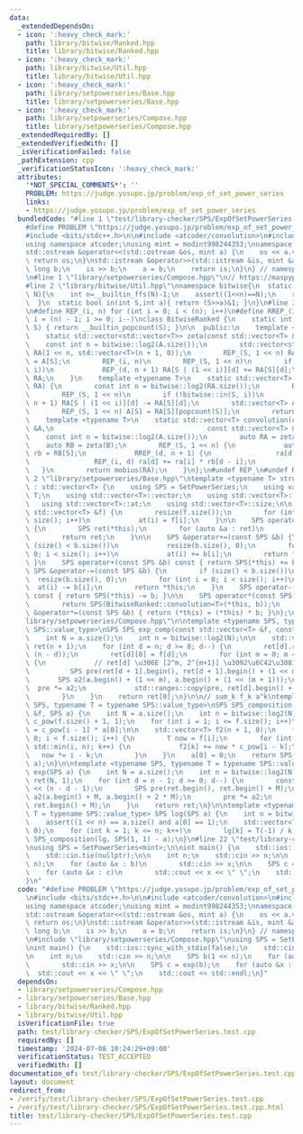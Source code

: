 ```yaml
---
data:
  _extendedDependsOn:
  - icon: ':heavy_check_mark:'
    path: library/bitwise/Ranked.hpp
    title: library/bitwise/Ranked.hpp
  - icon: ':heavy_check_mark:'
    path: library/bitwise/Util.hpp
    title: library/bitwise/Util.hpp
  - icon: ':heavy_check_mark:'
    path: library/setpowerseries/Base.hpp
    title: library/setpowerseries/Base.hpp
  - icon: ':heavy_check_mark:'
    path: library/setpowerseries/Compose.hpp
    title: library/setpowerseries/Compose.hpp
  _extendedRequiredBy: []
  _extendedVerifiedWith: []
  _isVerificationFailed: false
  _pathExtension: cpp
  _verificationStatusIcon: ':heavy_check_mark:'
  attributes:
    '*NOT_SPECIAL_COMMENTS*': ''
    PROBLEM: https://judge.yosupo.jp/problem/exp_of_set_power_series
    links:
    - https://judge.yosupo.jp/problem/exp_of_set_power_series
  bundledCode: "#line 1 \"test/library-checker/SPS/ExpOfSetPowerSeries.test.cpp\"\n\
    #define PROBLEM \"https://judge.yosupo.jp/problem/exp_of_set_power_series\"\n\
    #include <bits/stdc++.h>\n\n#include <atcoder/convolution>\n#include <atcoder/modint>\n\
    using namespace atcoder;\nusing mint = modint998244353;\nnamespace atcoder {\n\
    std::ostream &operator<<(std::ostream &os, mint a) {\n    os << a.val();\n   \
    \ return os;\n}\nstd::istream &operator>>(std::istream &is, mint &a) {\n    long\
    \ long b;\n    is >> b;\n    a = b;\n    return is;\n}\n} // namespace atcoder\n\
    \n#line 1 \"library/setpowerseries/Compose.hpp\"\n// https://maspypy.com/%e9%9b%86%e5%90%88%e3%81%b9%e3%81%8d%e7%b4%9a%e6%95%b0%e9%96%a2%e9%80%a3-2-%e5%a4%9a%e9%a0%85%e5%bc%8f%e3%81%a8%e3%81%ae%e5%90%88%e6%88%90\n\
    #line 2 \"library/bitwise/Util.hpp\"\nnamespace bitwise{\n  static int log2(int\
    \ N){\n    int n=__builtin_ffs(N)-1;\n    assert((1<<n)==N);\n    return n;\n\
    \  }\n  static bool in(int S,int a){ return (S>>a)&1; }\n}\n#line 3 \"library/bitwise/Ranked.hpp\"\
    \n#define REP_(i, n) for (int i = 0; i < (n); i++)\n#define RREP_(i, n) for (int\
    \ i = (n) - 1; i >= 0; i--)\nclass BitwiseRanked {\n    static int popcount(int\
    \ S) { return __builtin_popcount(S); }\n\n  public:\n    template <typename T>\n\
    \    static std::vector<std::vector<T>> zeta(const std::vector<T> &A) {\n    \
    \    const int n = bitwise::log2(A.size());\n        std::vector<std::vector<T>>\
    \ RA(1 << n, std::vector<T>(n + 1, 0));\n        REP_(S, 1 << n) RA[S][popcount(S)]\
    \ = A[S];\n        REP_(i, n)\n        REP_(S, 1 << n)\n        if (!bitwise::in(S,\
    \ i))\n            REP_(d, n + 1) RA[S | (1 << i)][d] += RA[S][d];\n        return\
    \ RA;\n    }\n    template <typename T>\n    static std::vector<T> mobius(std::vector<std::vector<T>>\
    \ RA) {\n        const int n = bitwise::log2(RA.size());\n        REP_(i, n)\n\
    \        REP_(S, 1 << n)\n        if (!bitwise::in(S, i))\n            REP_(d,\
    \ n + 1) RA[S | (1 << i)][d] -= RA[S][d];\n        std::vector<T> A(1 << n);\n\
    \        REP_(S, 1 << n) A[S] = RA[S][popcount(S)];\n        return A;\n    }\n\
    \    template <typename T>\n    static std::vector<T> convolution(const std::vector<T>\
    \ &A,\n                                      const std::vector<T> &B) {\n    \
    \    const int n = bitwise::log2(A.size());\n        auto RA = zeta(A);\n    \
    \    auto RB = zeta(B);\n        REP_(S, 1 << n) {\n            auto &ra = RA[S],\
    \ rb = RB[S];\n            RREP_(d, n + 1) {\n                ra[d] *= rb[0];\n\
    \                REP_(i, d) ra[d] += ra[i] * rb[d - i];\n            }\n     \
    \   }\n        return mobius(RA);\n    }\n};\n#undef REP_\n#undef RREP_\n#line\
    \ 2 \"library/setpowerseries/Base.hpp\"\ntemplate <typename T> struct SetPowerSeries\
    \ : std::vector<T> {\n    using SPS = SetPowerSeries;\n    using value_type =\
    \ T;\n    using std::vector<T>::vector;\n    using std::vector<T>::resize;\n \
    \   using std::vector<T>::at;\n    using std::vector<T>::size;\n\n    SetPowerSeries(const\
    \ std::vector<T> &f) {\n        resize(f.size());\n        for (int i = 0; i <\
    \ size(); i++)\n            at(i) = f[i];\n    }\n\n    SPS operator-() const\
    \ {\n        SPS ret(*this);\n        for (auto &a : ret)\n            a = -a;\n\
    \        return ret;\n    }\n\n    SPS &operator+=(const SPS &b) {\n        if\
    \ (size() < b.size())\n            resize(b.size(), 0);\n        for (int i =\
    \ 0; i < size(); i++)\n            at(i) += b[i];\n        return *this;\n   \
    \ }\n    SPS operator+(const SPS &b) const { return SPS(*this) += b; }\n\n   \
    \ SPS &operator-=(const SPS &b) {\n        if (size() < b.size())\n          \
    \  resize(b.size(), 0);\n        for (int i = 0; i < size(); i++)\n          \
    \  at(i) -= b[i];\n        return *this;\n    }\n    SPS operator-(const SPS &b)\
    \ const { return SPS(*this) -= b; }\n\n    SPS operator*(const SPS &b) const {\n\
    \        return SPS(BitwiseRanked::convolution<T>(*this, b));\n    }\n    SPS\
    \ &operator*=(const SPS &b) { return (*this) = (*this) * b; }\n};\n#line 4 \"\
    library/setpowerseries/Compose.hpp\"\n\ntemplate <typename SPS, typename T = typename\
    \ SPS::value_type>\nSPS SPS_exp_comp(const std::vector<T> &f, const SPS &a) {\n\
    \    int N = a.size();\n    int n = bitwise::log2(N);\n\n    std::vector<SPS>\
    \ ret(n + 1);\n    for (int d = n; d >= 0; d--) {\n        ret[d].resize(1 <<\
    \ (n - d));\n        ret[d][0] = f[d];\n        for (int m = 0; m < n - d; m++)\
    \ {\n            // ret[d] \u306E [2^m, 2^{m+1}] \u3092\u6C42\u3081\u308B\n  \
    \          SPS pre(ret[d + 1].begin(), ret[d + 1].begin() + (1 << m));\n     \
    \       SPS a2(a.begin() + (1 << m), a.begin() + (1 << (m + 1)));\n          \
    \  pre *= a2;\n            std::ranges::copy(pre, ret[d].begin() + (1 << m));\n\
    \        }\n    }\n    return ret[0];\n}\n\n// sum_k f_k a^k\ntemplate <typename\
    \ SPS, typename T = typename SPS::value_type>\nSPS SPS_composition(const std::vector<T>\
    \ &f, SPS a) {\n    int N = a.size();\n    int n = bitwise::log2(N);\n\n    std::vector<T>\
    \ c_pow(f.size() + 1, 1);\n    for (int i = 1; i <= f.size(); i++)\n        c_pow[i]\
    \ = c_pow[i - 1] * a[0];\n\n    std::vector<T> f2(n + 1, 0);\n    for (int i =\
    \ 0; i < f.size(); i++) {\n        T now = f[i];\n        for (int k = 0; k <=\
    \ std::min(i, n); k++) {\n            f2[k] += now * c_pow[i - k];\n         \
    \   now *= i - k;\n        }\n    }\n    a[0] = 0;\n    return SPS_exp_comp(f2,\
    \ a);\n}\n\ntemplate <typename SPS, typename T = typename SPS::value_type> SPS\
    \ exp(SPS a) {\n    int N = a.size();\n    int n = bitwise::log2(N);\n\n    SPS\
    \ ret(N, 1);\n    for (int d = n - 1; d >= 0; d--) {\n        const int M = 1\
    \ << (n - d - 1);\n        SPS pre(ret.begin(), ret.begin() + M);\n        SPS\
    \ a2(a.begin() + M, a.begin() + 2 * M);\n        pre *= a2;\n        std::ranges::copy(pre,\
    \ ret.begin() + M);\n    }\n    return ret;\n}\n\ntemplate <typename SPS, typename\
    \ T = typename SPS::value_type> SPS log(SPS a) {\n    int n = bitwise::log2(a.size());\n\
    \    assert((1 << n) == a.size() and a[0] == 1);\n    std::vector<T> lg(n + 1,\
    \ 0);\n    for (int k = 1; k <= n; k++)\n        lg[k] = T(-1) / k;\n    return\
    \ SPS_composition(lg, SPS(1, 1) - a);\n}\n#line 22 \"test/library-checker/SPS/ExpOfSetPowerSeries.test.cpp\"\
    \nusing SPS = SetPowerSeries<mint>;\n\nint main() {\n    std::ios::sync_with_stdio(false);\n\
    \    std::cin.tie(nullptr);\n\n    int n;\n    std::cin >> n;\n\n    SPS b(1 <<\
    \ n);\n    for (auto &x : b)\n        std::cin >> x;\n\n    SPS c = exp(b);\n\
    \    for (auto &x : c)\n        std::cout << x << \" \";\n    std::cout << std::endl;\n\
    }\n"
  code: "#define PROBLEM \"https://judge.yosupo.jp/problem/exp_of_set_power_series\"\
    \n#include <bits/stdc++.h>\n\n#include <atcoder/convolution>\n#include <atcoder/modint>\n\
    using namespace atcoder;\nusing mint = modint998244353;\nnamespace atcoder {\n\
    std::ostream &operator<<(std::ostream &os, mint a) {\n    os << a.val();\n   \
    \ return os;\n}\nstd::istream &operator>>(std::istream &is, mint &a) {\n    long\
    \ long b;\n    is >> b;\n    a = b;\n    return is;\n}\n} // namespace atcoder\n\
    \n#include \"library/setpowerseries/Compose.hpp\"\nusing SPS = SetPowerSeries<mint>;\n\
    \nint main() {\n    std::ios::sync_with_stdio(false);\n    std::cin.tie(nullptr);\n\
    \n    int n;\n    std::cin >> n;\n\n    SPS b(1 << n);\n    for (auto &x : b)\n\
    \        std::cin >> x;\n\n    SPS c = exp(b);\n    for (auto &x : c)\n      \
    \  std::cout << x << \" \";\n    std::cout << std::endl;\n}"
  dependsOn:
  - library/setpowerseries/Compose.hpp
  - library/setpowerseries/Base.hpp
  - library/bitwise/Ranked.hpp
  - library/bitwise/Util.hpp
  isVerificationFile: true
  path: test/library-checker/SPS/ExpOfSetPowerSeries.test.cpp
  requiredBy: []
  timestamp: '2024-07-08 10:24:29+09:00'
  verificationStatus: TEST_ACCEPTED
  verifiedWith: []
documentation_of: test/library-checker/SPS/ExpOfSetPowerSeries.test.cpp
layout: document
redirect_from:
- /verify/test/library-checker/SPS/ExpOfSetPowerSeries.test.cpp
- /verify/test/library-checker/SPS/ExpOfSetPowerSeries.test.cpp.html
title: test/library-checker/SPS/ExpOfSetPowerSeries.test.cpp
---
```

